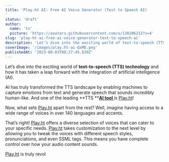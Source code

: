 ```yaml
---
title: 'Play.ht AI: Free AI Voice Generator (Text to Speech AI)
'
status: 'draft'
author:
  name: 'ts'
  picture: 'https://avatars.githubusercontent.com/u/138206213?v=4'
slug: 'play-ht-ai-free-ai-voice-generator-text-to-speech-ai'
description: 'Let’s dive into the exciting world of text-to-speech (TTS) technology and how it has taken a leap forward with the integration of artificial intelligence (AI).'
coverImage: '/images/play.ht-ai-QxMD.png'
publishedAt: '2023-08-03T08:27:45.839Z'
---
```


Let’s dive into the exciting world of **text-to-speech (TTS) technology** and how it has taken a leap forward with the integration of artificial intelligence (AI).

AI has truly transformed the TTS landscape by enabling machines to capture emotions from text and generate speech that sounds incredibly human-like. And one of the leading **TTS **[**AI tool** ](https://dragganaitool.com/category/ai-voice/)is [Play.ht](http://Play.ht)!

Now, what sets [Play.ht](http://Play.ht) apart from the rest? Well, imagine having access to a wide range of voices in over 140 languages and accents.

That’s right! [Play.ht](http://Play.ht) offers a diverse selection of voices that can cater to your specific needs. [Play.ht](http://Play.ht) takes customization to the next level by allowing you to tweak the voices with different speech styles, pronunciations, and even SSML tags. This means you have complete control over how your audio content sounds.

[Play.ht](http://Play.ht) is truly revol

